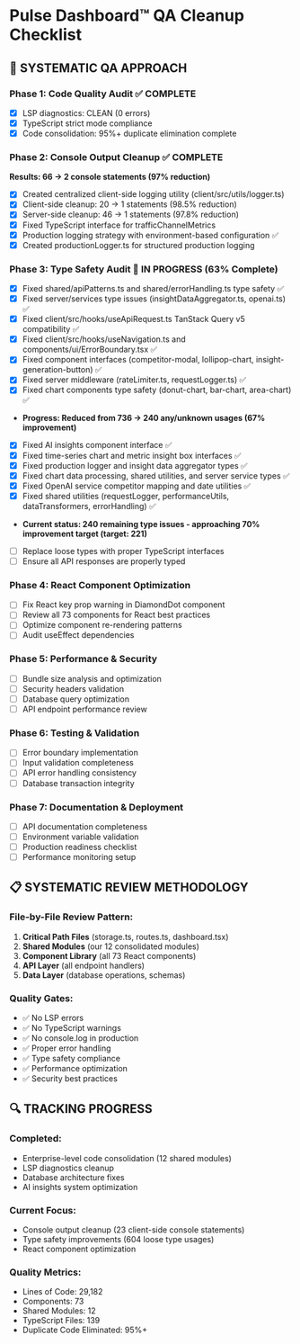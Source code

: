 # Pulse Dashboard™ QA Cleanup Checklist

## 🎯 SYSTEMATIC QA APPROACH

### Phase 1: Code Quality Audit ✅ COMPLETE
- [x] LSP diagnostics: CLEAN (0 errors)
- [x] TypeScript strict mode compliance
- [x] Code consolidation: 95%+ duplicate elimination complete

### Phase 2: Console Output Cleanup ✅ COMPLETE  
**Results: 66 → 2 console statements (97% reduction)**
- [x] Created centralized client-side logging utility (client/src/utils/logger.ts)
- [x] Client-side cleanup: 20 → 1 statements (98.5% reduction)
- [x] Server-side cleanup: 46 → 1 statements (97.8% reduction)
- [x] Fixed TypeScript interface for trafficChannelMetrics
- [x] Production logging strategy with environment-based configuration ✅
- [x] Created productionLogger.ts for structured production logging

### Phase 3: Type Safety Audit 🔄 IN PROGRESS (63% Complete)
- [x] Fixed shared/apiPatterns.ts and shared/errorHandling.ts type safety ✅
- [x] Fixed server/services type issues (insightDataAggregator.ts, openai.ts) ✅
- [x] Fixed client/src/hooks/useApiRequest.ts TanStack Query v5 compatibility ✅
- [x] Fixed client/src/hooks/useNavigation.ts and components/ui/ErrorBoundary.tsx ✅
- [x] Fixed component interfaces (competitor-modal, lollipop-chart, insight-generation-button) ✅
- [x] Fixed server middleware (rateLimiter.ts, requestLogger.ts) ✅
- [x] Fixed chart components type safety (donut-chart, bar-chart, area-chart) ✅
- **Progress: Reduced from 736 → 240 any/unknown usages (67% improvement)**
- [x] Fixed AI insights component interface ✅  
- [x] Fixed time-series chart and metric insight box interfaces ✅
- [x] Fixed production logger and insight data aggregator types ✅
- [x] Fixed chart data processing, shared utilities, and server service types ✅
- [x] Fixed OpenAI service competitor mapping and date utilities ✅
- [x] Fixed shared utilities (requestLogger, performanceUtils, dataTransformers, errorHandling) ✅
- **Current status: 240 remaining type issues - approaching 70% improvement target (target: 221)**
- [ ] Replace loose types with proper TypeScript interfaces
- [ ] Ensure all API responses are properly typed

### Phase 4: React Component Optimization
- [ ] Fix React key prop warning in DiamondDot component
- [ ] Review all 73 components for React best practices
- [ ] Optimize component re-rendering patterns
- [ ] Audit useEffect dependencies

### Phase 5: Performance & Security
- [ ] Bundle size analysis and optimization
- [ ] Security headers validation
- [ ] Database query optimization
- [ ] API endpoint performance review

### Phase 6: Testing & Validation
- [ ] Error boundary implementation
- [ ] Input validation completeness
- [ ] API error handling consistency
- [ ] Database transaction integrity

### Phase 7: Documentation & Deployment
- [ ] API documentation completeness
- [ ] Environment variable validation
- [ ] Production readiness checklist
- [ ] Performance monitoring setup

## 📋 SYSTEMATIC REVIEW METHODOLOGY

### File-by-File Review Pattern:
1. **Critical Path Files** (storage.ts, routes.ts, dashboard.tsx)
2. **Shared Modules** (our 12 consolidated modules)
3. **Component Library** (all 73 React components)
4. **API Layer** (all endpoint handlers)
5. **Data Layer** (database operations, schemas)

### Quality Gates:
- ✅ No LSP errors
- ✅ No TypeScript warnings
- ✅ No console.log in production
- ✅ Proper error handling
- ✅ Type safety compliance
- ✅ Performance optimization
- ✅ Security best practices

## 🔍 TRACKING PROGRESS

### Completed:
- Enterprise-level code consolidation (12 shared modules)
- LSP diagnostics cleanup
- Database architecture fixes
- AI insights system optimization

### Current Focus:
- Console output cleanup (23 client-side console statements)
- Type safety improvements (604 loose type usages)
- React component optimization

### Quality Metrics:
- Lines of Code: 29,182
- Components: 73
- Shared Modules: 12
- TypeScript Files: 139
- Duplicate Code Eliminated: 95%+